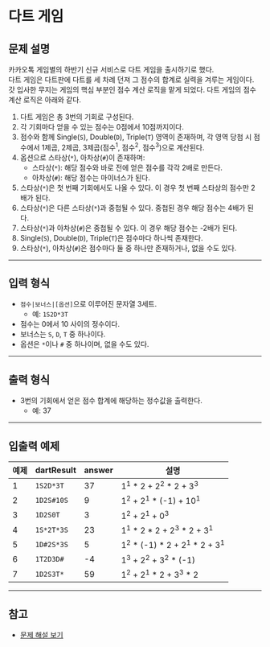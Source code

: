 # 다트 게임

## 문제 설명

카카오톡 게임별의 하반기 신규 서비스로 다트 게임을 출시하기로 했다.  
다트 게임은 다트판에 다트를 세 차례 던져 그 점수의 합계로 실력을 겨루는 게임이다.  
갓 입사한 무지는 게임의 핵심 부분인 점수 계산 로직을 맡게 되었다. 다트 게임의 점수 계산 로직은 아래와 같다.

1. 다트 게임은 총 3번의 기회로 구성된다.
2. 각 기회마다 얻을 수 있는 점수는 0점에서 10점까지이다.
3. 점수와 함께 Single(`S`), Double(`D`), Triple(`T`) 영역이 존재하며, 각 영역 당첨 시 점수에서 1제곱, 2제곱, 3제곱(점수<sup>1</sup>, 점수<sup>2</sup>, 점수<sup>3</sup>)으로 계산된다.
4. 옵션으로 스타상(`*`), 아차상(`#`)이 존재하며:
   - 스타상(`*`): 해당 점수와 바로 전에 얻은 점수를 각각 2배로 만든다.
   - 아차상(`#`): 해당 점수는 마이너스가 된다.
5. 스타상(`*`)은 첫 번째 기회에서도 나올 수 있다. 이 경우 첫 번째 스타상의 점수만 2배가 된다.
6. 스타상(`*`)은 다른 스타상(`*`)과 중첩될 수 있다. 중첩된 경우 해당 점수는 4배가 된다.
7. 스타상(`*`)과 아차상(`#`)은 중첩될 수 있다. 이 경우 해당 점수는 -2배가 된다.
8. Single(`S`), Double(`D`), Triple(`T`)은 점수마다 하나씩 존재한다.
9. 스타상(`*`), 아차상(`#`)은 점수마다 둘 중 하나만 존재하거나, 없을 수도 있다.

---

## 입력 형식

- `점수|보너스|[옵션]`으로 이루어진 문자열 3세트.
  - 예: `1S2D*3T`
- 점수는 0에서 10 사이의 정수이다.
- 보너스는 `S`, `D`, `T` 중 하나이다.
- 옵션은 `*`이나 `#` 중 하나이며, 없을 수도 있다.

---

## 출력 형식

- 3번의 기회에서 얻은 점수 합계에 해당하는 정수값을 출력한다.
  - 예: 37

---

## 입출력 예제

| 예제 | dartResult   | answer | 설명                                      |
|------|--------------|--------|-------------------------------------------|
| 1    | `1S2D*3T`    | 37     | 1<sup>1</sup> * 2 + 2<sup>2</sup> * 2 + 3<sup>3</sup> |
| 2    | `1D2S#10S`   | 9      | 1<sup>2</sup> + 2<sup>1</sup> * (-1) + 10<sup>1</sup> |
| 3    | `1D2S0T`     | 3      | 1<sup>2</sup> + 2<sup>1</sup> + 0<sup>3</sup> |
| 4    | `1S*2T*3S`   | 23     | 1<sup>1</sup> * 2 * 2 + 2<sup>3</sup> * 2 + 3<sup>1</sup> |
| 5    | `1D#2S*3S`   | 5      | 1<sup>2</sup> * (-1) * 2 + 2<sup>1</sup> * 2 + 3<sup>1</sup> |
| 6    | `1T2D3D#`    | -4     | 1<sup>3</sup> + 2<sup>2</sup> + 3<sup>2</sup> * (-1) |
| 7    | `1D2S3T*`    | 59     | 1<sup>2</sup> + 2<sup>1</sup> * 2 + 3<sup>3</sup> * 2 |

---

## 참고

- [문제 해설 보기](http://tech.kakao.com/2017/09/27/kakao-blind-recruitment-round-1/)
